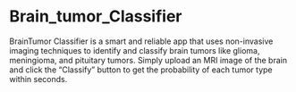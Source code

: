 # Brain_tumor_Classifier
BrainTumor Classifier is a smart and reliable app that uses non-invasive imaging techniques to identify and classify brain tumors like glioma, meningioma, and pituitary tumors. Simply upload an MRI image of the brain and click the “Classify” button to get the probability of each tumor type within seconds.
